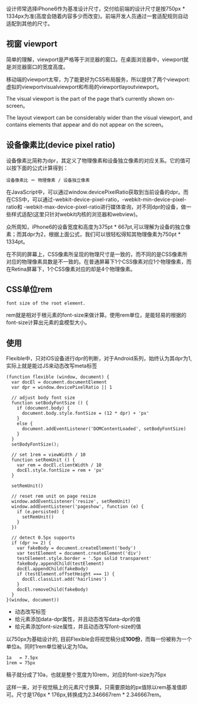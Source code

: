 设计师常选择iPhone6作为基准设计尺寸，交付给前端的设计尺寸是按750px * 1334px为准(高度会随着内容多少而改变)。前端开发人员通过一套适配规则自动适配到其他的尺寸。

## 视窗 viewport

简单的理解，viewport是严格等于浏览器的窗口。在桌面浏览器中，viewport就是浏览器窗口的宽度高度。

移动端的viewport太窄，为了能更好为CSS布局服务，所以提供了两个viewport:虚拟的viewportvisualviewport和布局的viewportlayoutviewport。

The visual viewport is the part of the page that’s currently shown on-screen。

The layout viewport can be considerably wider than the visual viewport, and contains elements that appear and do not appear on the screen。

## 设备像素比(device pixel ratio)
设备像素比简称为dpr，其定义了物理像素和设备独立像素的对应关系。它的值可以按下面的公式计算得到：
```
设备像素比 ＝ 物理像素 / 设备独立像素
```
在JavaScript中，可以通过window.devicePixelRatio获取到当前设备的dpr。而在CSS中，可以通过-webkit-device-pixel-ratio，-webkit-min-device-pixel-ratio和 -webkit-max-device-pixel-ratio进行媒体查询，对不同dpr的设备，做一些样式适配(这里只针对webkit内核的浏览器和webview)。

众所周知，iPhone6的设备宽度和高度为375pt * 667pt,可以理解为设备的独立像素；而其dpr为2，根据上面公式，我们可以很轻松得知其物理像素为750pt * 1334pt。

在不同的屏幕上，CSS像素所呈现的物理尺寸是一致的，而不同的是CSS像素所对应的物理像素具数是不一致的。在普通屏幕下1个CSS像素对应1个物理像素，而在Retina屏幕下，1个CSS像素对应的却是4个物理像素。

## CSS单位rem

```
font size of the root element.
```
rem就是相对于根元素<html>的font-size来做计算。使用rem单位，是能轻易的根据<html>的font-size计算出元素的盒模型大小。

## 使用
Flexible中，只对iOS设备进行dpr的判断，对于Android系列，始终认为其dpr为1,实际上就是能过JS来动态改写meta标签
```
(function flexible (window, document) {
  var docEl = document.documentElement
  var dpr = window.devicePixelRatio || 1

  // adjust body font size
  function setBodyFontSize () {
    if (document.body) {
      document.body.style.fontSize = (12 * dpr) + 'px'
    }
    else {
      document.addEventListener('DOMContentLoaded', setBodyFontSize)
    }
  }
  setBodyFontSize();

  // set 1rem = viewWidth / 10
  function setRemUnit () {
    var rem = docEl.clientWidth / 10
    docEl.style.fontSize = rem + 'px'
  }

  setRemUnit()

  // reset rem unit on page resize
  window.addEventListener('resize', setRemUnit)
  window.addEventListener('pageshow', function (e) {
    if (e.persisted) {
      setRemUnit()
    }
  })

  // detect 0.5px supports
  if (dpr >= 2) {
    var fakeBody = document.createElement('body')
    var testElement = document.createElement('div')
    testElement.style.border = '.5px solid transparent'
    fakeBody.appendChild(testElement)
    docEl.appendChild(fakeBody)
    if (testElement.offsetHeight === 1) {
      docEl.classList.add('hairlines')
    }
    docEl.removeChild(fakeBody)
  }
}(window, document))
```
* 动态改写<meta>标签
* 给<html>元素添加data-dpr属性，并且动态改写data-dpr的值
* 给<html>元素添加font-size属性，并且动态改写font-size的值

以750px为基础设计的, 目前Flexible会将视觉稿分成**100份**，而每一份被称为一个单位a。同时1rem单位被认定为10a。
```
1a   = 7.5px
1rem = 75px 
```
稿子就分成了10a，也就是整个宽度为10rem，<html>对应的font-size为75px

这样一来，对于视觉稿上的元素尺寸换算，只需要原始的px值除以rem基准值即可。尺寸是176px * 176px,转换成为2.346667rem * 2.346667rem。






